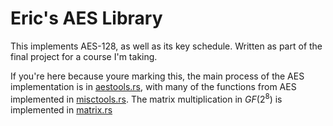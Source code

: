 # Eric's AES Library
This implements AES-128, as well as its key schedule. Written as part of the final project for a course I'm taking.

If you're here because youre marking this, the main process of the AES implementation is in [aestools.rs](src/aestools.rs), with many of the functions from AES implemented in [misctools.rs](src/misctools.rs). The matrix multiplication in $GF(2^8)$ is implemented in [matrix.rs](src/matrix.rs)
